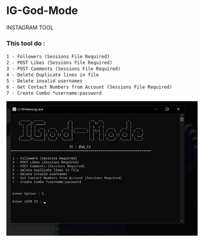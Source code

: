 # IG-God-Mode
INSTAGRAM TOOL

### This tool do :
```
1 - Followers (Sessions File Required)
2 - POST Likes (Sessions File Required)
3 - POST Comments (Sessions File Required)
4 - Delete Duplicate lines in file
5 - Delete invalid usernames
6 - Get Contact Numbers from Account (Sessions File Required)
7 - Create Combo *username:password
```




<img src="https://github.com/JUSTSAIF/IG-God-Mode/blob/master/pic.png?raw=true"/>
